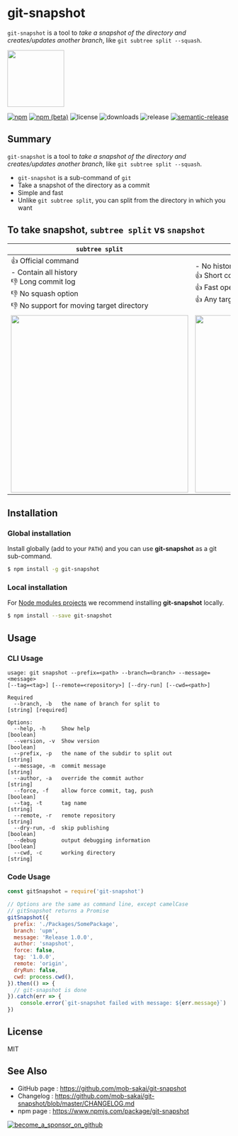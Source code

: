 # git-snapshot

`git-snapshot` is a tool to _take a snapshot of the directory and creates/updates another branch_, like `git subtree split --squash`.

<img src="https://user-images.githubusercontent.com/12690315/69536339-27db2700-0fc1-11ea-8bff-06e531680e4c.png" width=128> 

[![npm](https://img.shields.io/npm/v/git-snapshot)](https://www.npmjs.com/package/git-snapshot)
[![npm (beta)](https://img.shields.io/npm/v/git-snapshot/beta)](https://www.npmjs.com/package/git-snapshot/v/beta)
![license](https://img.shields.io/npm/l/git-snapshot)
![downloads](https://img.shields.io/npm/dy/git-snapshot)
![release](https://github.com/mob-sakai/git-snapshot/workflows/release/badge.svg)
[![semantic-release](https://img.shields.io/badge/%20%20%F0%9F%93%A6%F0%9F%9A%80-semantic--release-e10079.svg)](https://github.com/semantic-release/semantic-release)

## Summary

`git-snapshot` is a tool to _take a snapshot of the directory and creates/updates another branch_, like `git subtree split --squash`.

- `git-snapshot` is a sub-command of `git`
- Take a snapshot of the directory as a commit
- Simple and fast
- Unlike `git subtree split`, you can split from the directory in which you want

## To take snapshot, `subtree split` vs `snapshot`

|`subtree split`|`snapshot`|
|--|--|
|:+1: Official command<br>- Contain all history<br>:-1: Long commit log<br>:-1: No squash option<br>:-1: No support for moving target directory|- No history<br>:+1: Short commit log<br>:+1: Fast operation<br>:+1: Any target directory|
|<img src="https://user-images.githubusercontent.com/12690315/69534929-1ba19a80-0fbe-11ea-8dda-1fd3f95baa81.png" width=400>|<img src="https://user-images.githubusercontent.com/12690315/69534927-19d7d700-0fbe-11ea-94ad-c1f8e7fdb1f6.png" width=400>|

## Installation

### Global installation

Install globally (add to your `PATH`) and you can use **git-snapshot** as a git sub-command.

```bash
$ npm install -g git-snapshot 
```

### Local installation

For [Node modules projects](https://docs.npmjs.com/getting-started/creating-node-modules) we recommend installing **git-snapshot** locally.

```bash
$ npm install --save git-snapshot 
```

## Usage

### CLI Usage

```
usage: git snapshot --prefix=<path> --branch=<branch> --message=<message>
[--tag=<tag>] [--remote=<repository>] [--dry-run] [--cwd=<path>]

Required
  --branch, -b   the name of branch for split to                 [string] [required]

Options:
  --help, -h     Show help                                                 [boolean]
  --version, -v  Show version                                              [boolean]
  --prefix, -p   the name of the subdir to split out                        [string]
  --message, -m  commit message                                             [string]
  --author, -a   override the commit author                                 [string]
  --force, -f    allow force commit, tag, push                             [boolean]
  --tag, -t      tag name                                                   [string]
  --remote, -r   remote repository                                          [string]
  --dry-run, -d  skip publishing                                           [boolean]
  --debug        output debugging information                              [boolean]
  --cwd, -c      working directory                                          [string]
```

### Code Usage

```js
const gitSnapshot = require('git-snapshot')

// Options are the same as command line, except camelCase
// gitSnapshot returns a Promise
gitSnapshot({
  prefix: './Packages/SomePackage',
  branch: 'upm',
  message: 'Release 1.0.0',
  author: 'snapshot',
  force: false,
  tag: '1.0.0',
  remote: 'origin',
  dryRun: false,
  cwd: process.cwd(),
}).then(() => {
  // git-snapshot is done
}).catch(err => {
    console.error(`git-snapshot failed with message: ${err.message}`)
})
```

## License

MIT

## See Also

- GitHub page : https://github.com/mob-sakai/git-snapshot
- Changelog : https://github.com/mob-sakai/git-snapshot/blob/master/CHANGELOG.md
- npm page : https://www.npmjs.com/package/git-snapshot

[![become_a_sponsor_on_github](https://user-images.githubusercontent.com/12690315/66942881-03686280-f085-11e9-9586-fc0b6011029f.png)](https://github.com/users/mob-sakai/sponsorship)
